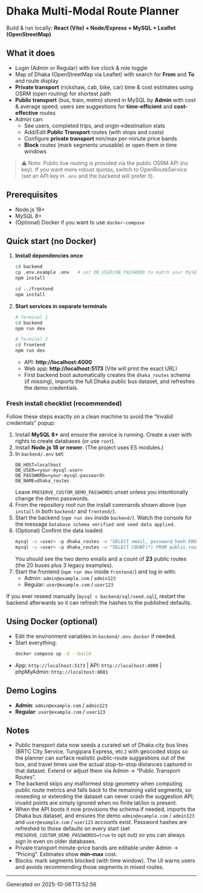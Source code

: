 # Dhaka Multi-Modal Route Planner
Build & run locally: **React (Vite) + Node/Express + MySQL + Leaflet (OpenStreetMap)**

## What it does
- Login (Admin or Regular) with live clock & role toggle
- Map of Dhaka (OpenStreetMap via Leaflet) with search for **From** and **To** and route display
- **Private transport** (rickshaw, cab, bike, car) time & cost estimates using OSRM (open routing) for shortest path
- **Public transport** (bus, train, metro) stored in MySQL by **Admin** with cost & average speed; users see suggestions for **time-efficient** and **cost-effective** routes
- Admin can:
  - See users, completed trips, and origin→destination stats
  - Add/Edit **Public Transport** routes (with stops and costs)
  - Configure **private transport** min/max per-minute price bands
  - **Block** routes (mark segments unusable) or open them in time windows

> ⚠️ Note: Public live routing is provided via the public OSRM API (no key). If you want more robust quotas, switch to OpenRouteService (set an API key in `.env` and the backend will prefer it).

## Prerequisites
- Node.js 18+
- MySQL 8+
- (Optional) Docker if you want to use `docker-compose`

## Quick start (no Docker)
1. **Install dependencies once**
   ```bash
   cd backend
   cp .env.example .env   # set DB_USER/DB_PASSWORD to match your MySQL login
   npm install
   ```
   ```bash
   cd ../frontend
   npm install
   ```
2. **Start services in separate terminals**
   ```bash
   # Terminal 1
   cd backend
   npm run dev
   ```
   ```bash
   # Terminal 2
   cd frontend
   npm run dev
   ```
   - API: **http://localhost:4000**
   - Web app: **http://localhost:5173** (Vite will print the exact URL)
   - First backend boot automatically creates the `dhaka_routes` schema (if missing), imports the full Dhaka public bus dataset, and refreshes the demo credentials.

### Fresh install checklist (recommended)
Follow these steps exactly on a clean machine to avoid the “Invalid credentials” popup:
1. Install **MySQL 8+** and ensure the service is running. Create a user with rights to create databases (or use `root`).
2. Install **Node.js 18 or newer**. (The project uses ES modules.)
3. In `backend/.env` set:
   ```env
   DB_HOST=localhost
   DB_USER=<your-mysql-user>
   DB_PASSWORD=<your-mysql-password>
   DB_NAME=dhaka_routes
   ```
   Leave `PRESERVE_CUSTOM_DEMO_PASSWORDS` unset unless you intentionally change the demo passwords.
4. From the repository root run the install commands shown above (`npm install` in both `backend/` and `frontend/`).
5. Start the backend (`npm run dev` inside `backend/`). Watch the console for the message `Database schema verified and seed data applied.`
6. (Optional) Confirm the data loaded:
   ```bash
   mysql -u <user> -p dhaka_routes -e "SELECT email, password_hash FROM users;"
   mysql -u <user> -p dhaka_routes -e "SELECT COUNT(*) FROM public_routes;"
   ```
   You should see the two demo emails and a count of **23** public routes (the 20 buses plus 3 legacy examples).
7. Start the frontend (`npm run dev` inside `frontend/`) and log in with:
   - Admin: `admin@example.com` / `admin123`
   - Regular: `user@example.com` / `user123`

If you ever reseed manually (`mysql < backend/sql/seed.sql`), restart the backend afterwards so it can refresh the hashes to the published defaults.

## Using Docker (optional)
- Edit the environment variables in `backend/.env.docker` if needed.
- Start everything:
  ```bash
  docker compose up -d --build
  ```
- App: `http://localhost:5173` | API: `http://localhost:4000` | phpMyAdmin: `http://localhost:8081`

## Demo Logins
- **Admin**: `admin@example.com` / `admin123`
- **Regular**: `user@example.com` / `user123`

## Notes
- Public transport data now seeds a curated set of Dhaka city bus lines (BRTC City Service, Tungipara Express, etc.) with geocoded stops so the planner can surface realistic public-route suggestions out of the box, and travel times use the actual stop-to-stop distances captured in that dataset. Extend or adjust them via Admin → “Public Transport Routes”.
- The backend skips any malformed stop geometry when computing public route metrics and falls back to the remaining valid segments, so reseeding or extending the dataset can never crash the suggestion API; invalid points are simply ignored when no finite lat/lon is present.
- When the API boots it now provisions the schema if needed, imports the Dhaka bus dataset, and ensures the demo `admin@example.com` / `admin123` and `user@example.com` / `user123` accounts exist. Password hashes are refreshed to those defaults on every start (set `PRESERVE_CUSTOM_DEMO_PASSWORDS=true` to opt out) so you can always sign in even on older databases.
- Private transport minute-price bands are editable under Admin → “Pricing”. Estimates show **min–max** cost.
- Blocks: mark segments blocked (with time window). The UI warns users and avoids recommending those segments in mixed routes.

---
Generated on 2025-10-06T13:52:56
